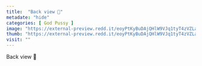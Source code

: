 ```yaml
---
title:  "Back view 🍑"
metadate: "hide"
categories: [ God Pussy ]
image: "https://external-preview.redd.it/eoyPtKyBuDAjQHlW9VJq1tyT4zVZLaHcgtGV3ZXN52k.jpg?auto=webp&s=98d197e36fc3e70f71bfae7a73fa97629093fd75"
thumb: "https://external-preview.redd.it/eoyPtKyBuDAjQHlW9VJq1tyT4zVZLaHcgtGV3ZXN52k.jpg?width=320&crop=smart&auto=webp&s=51938636dcc7ef21f96e3d52775b04b8a876bac9"
visit: ""
---
```

Back view 🍑
